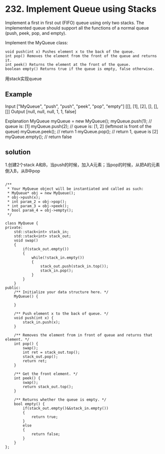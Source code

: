 # 232. Implement Queue using Stacks

Implement a first in first out (FIFO) queue using only two stacks. The implemented queue should support all the functions of a normal queue (push, peek, pop, and empty).

Implement the MyQueue class:

    void push(int x) Pushes element x to the back of the queue.
    int pop() Removes the element from the front of the queue and returns it.
    int peek() Returns the element at the front of the queue.
    boolean empty() Returns true if the queue is empty, false otherwise.


用stack实现queue
	
## Example

Input
["MyQueue", "push", "push", "peek", "pop", "empty"]
[[], [1], [2], [], [], []]
Output
[null, null, null, 1, 1, false]

Explanation
MyQueue myQueue = new MyQueue();
myQueue.push(1); // queue is: [1]
myQueue.push(2); // queue is: [1, 2] (leftmost is front of the queue)
myQueue.peek(); // return 1
myQueue.pop(); // return 1, queue is [2]
myQueue.empty(); // return false

## solution

1.创建2个stack A和B，当push的时候，加入A元素；当pop的时候，从把A的元素倒入B，从B中pop

```

/**
 * Your MyQueue object will be instantiated and called as such:
 * MyQueue* obj = new MyQueue();
 * obj->push(x);
 * int param_2 = obj->pop();
 * int param_3 = obj->peek();
 * bool param_4 = obj->empty();
 */

class MyQueue {
private:
    std::stack<int> stack_in;
    std::stack<int> stack_out;
    void swap()
    {
        if(stack_out.empty())
        {
            while(!stack_in.empty())
            {
                stack_out.push(stack_in.top());
                stack_in.pop();
            }
        }
    }
public:
    /** Initialize your data structure here. */
    MyQueue() {
        
    }
    
    /** Push element x to the back of queue. */
    void push(int x) {
        stack_in.push(x);
    }
    
    /** Removes the element from in front of queue and returns that element. */
    int pop() {
        swap();   
        int ret = stack_out.top();
        stack_out.pop();
        return ret;
    }
    
    /** Get the front element. */
    int peek() {
        swap();  
        return stack_out.top();
    }
    
    /** Returns whether the queue is empty. */
    bool empty() {
        if(stack_out.empty()&&stack_in.empty())
        {
            return true;
        }
        else
        {
            return false;
        }
    }
};

```